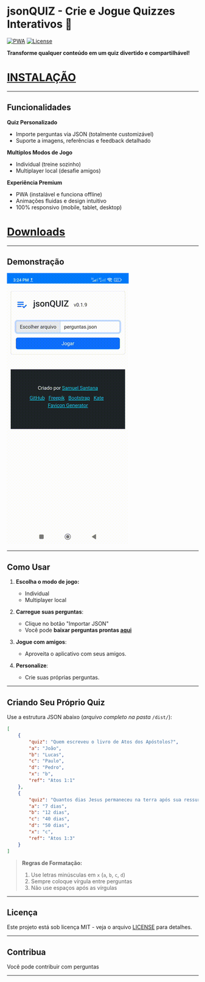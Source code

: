 # jsonQUIZ - Crie e Jogue Quizzes Interativos 🎯  

[![PWA](https://img.shields.io/badge/PWA-Optimized-4285F4?style=for-the-badge&logo=google-chrome&logoColor=white)](https://web.dev/what-are-pwas/)
[![License](https://img.shields.io/badge/License-MIT-brightgreen?style=for-the-badge)](LICENSE)

**Transforme qualquer conteúdo em um quiz divertido e compartilhável!** 

# [INSTALAÇÃO](https://jsonquiz.netlify.app/)

---

## Funcionalidades

**Quiz Personalizado**  
- Importe perguntas via JSON (totalmente customizável)  
- Suporte a imagens, referências e feedback detalhado 

**Multiplos Modos de Jogo**
- Individual (treine sozinho)  
- Multiplayer local (desafie amigos)

**Experiência Premium**  
- PWA (instalável e funciona offline)  
- Animações fluidas e design intuitivo  
- 100% responsivo (mobile, tablet, desktop) 

# [Downloads](https://github.com/samuelsantanaoficial/jsonquiz/releases/latest)

---

## Demonstração  

![Demontração](demo.gif)

---

## Como Usar
1. **Escolha o modo de jogo:**
    - Individual
    - Multiplayer local

1. **Carregue suas perguntas**:
   - Clique no botão "Importar JSON"
   - Você pode **baixar perguntas prontas [aqui](https://github.com/samuelsantanaoficial/jsonquiz/releases/latest)**

2. **Jogue com amigos**:
   - Aproveita o aplicativo com seus amigos.

3. **Personalize**:
   - Crie suas próprias perguntas.

---

## Criando Seu Próprio Quiz  
Use a estrutura JSON abaixo (*arquivo completo na pasta* `/dist/`):

```json
[
    {
        "quiz": "Quem escreveu o livro de Atos dos Apóstolos?",
        "a": "João",
        "b": "Lucas",
        "c": "Paulo",
        "d": "Pedro",
        "x": "b",
        "ref": "Atos 1:1"
    },
    {
        "quiz": "Quantos dias Jesus permaneceu na terra após sua ressurreição antes de subir ao céu?",
        "a": "7 dias",
        "b": "12 dias",
        "c": "40 dias",
        "d": "50 dias",
        "x": "c",
        "ref": "Atos 1:3"
    }
]
```

> **Regras de Formatação:**
> 1. Use letras minúsculas em `x` (`a`, `b`, `c`, `d`)
> 2. Sempre coloque vírgula entre perguntas
> 3. Não use espaços após as vírgulas

---

## Licença
Este projeto está sob licença MIT - veja o arquivo [LICENSE](LICENSE) para detalhes.

---

## Contribua
Você pode contribuir com perguntas

---